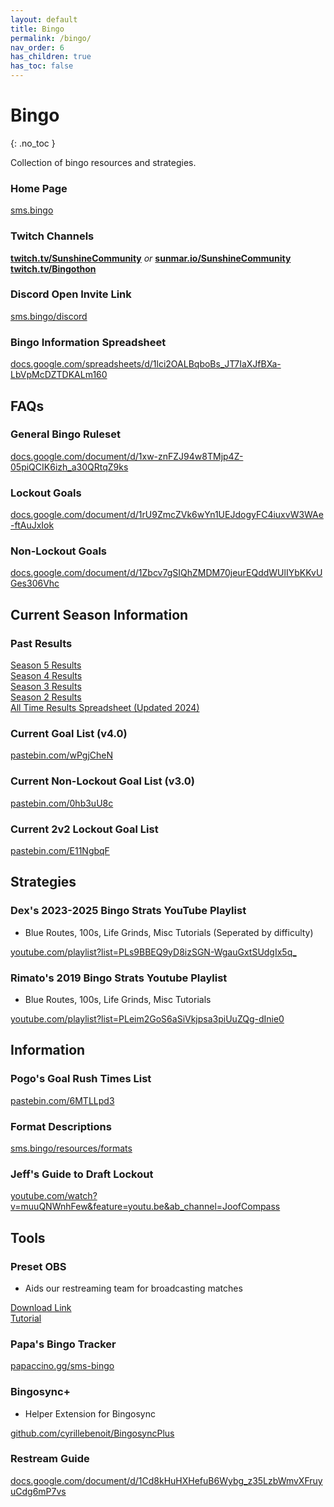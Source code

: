 ```yaml
---
layout: default
title: Bingo
permalink: /bingo/
nav_order: 6
has_children: true
has_toc: false
---
```


# Bingo

{: .no_toc }

Collection of bingo resources and strategies.  

### Home Page 
[sms.bingo](https://sms.bingo)

### Twitch Channels
[**twitch.tv/SunshineCommunity**](https://twitch.tv/SunshineCommunity) *or* [**sunmar.io/SunshineCommunity**](https://sunmar.io/SunshineCommunity)   
[**twitch.tv/Bingothon**](https://twitch.tv/bingothon)

### Discord Open Invite Link
[sms.bingo/discord](https://sms.bingo/discord)  

### Bingo Information Spreadsheet 
[docs.google.com/spreadsheets/d/1lci2OALBqboBs_JT7IaXJfBXa-LbVpMcDZTDKALm160](https://docs.google.com/spreadsheets/d/1lci2OALBqboBs_JT7IaXJfBXa-LbVpMcDZTDKALm160/edit?usp=sharing)

## FAQs

### General Bingo Ruleset
[docs.google.com/document/d/1xw-znFZJ94w8TMjp4Z-05piQCIK6izh_a30QRtqZ9ks](https://docs.google.com/document/d/1xw-znFZJ94w8TMjp4Z-05piQCIK6izh_a30QRtqZ9ks/edit)

### Lockout Goals 
[docs.google.com/document/d/1rU9ZmcZVk6wYn1UEJdogyFC4iuxvW3WAe-ftAuJxIok](https://docs.google.com/document/d/1rU9ZmcZVk6wYn1UEJdogyFC4iuxvW3WAe-ftAuJxIok/edit)

### Non-Lockout Goals 
[docs.google.com/document/d/1Zbcv7gSIQhZMDM70jeurEQddWUlIYbKKvUGes306Vhc](https://docs.google.com/document/d/1Zbcv7gSIQhZMDM70jeurEQddWUlIYbKKvUGes306Vhc/edit?tab=t.0)

## Current Season Information 

### Past Results

[Season 5 Results](https://sms.bingo/standings)  
[Season 4 Results](https://season4.sms.bingo/standings)  
[Season 3 Results](https://season3.sms.bingo/standings)  
[Season 2 Results](https://season2.sms.bingo/standings)  
[All Time Results Spreadsheet (Updated 2024)](https://docs.google.com/spreadsheets/d/10zaW7PpnGBu-Pe1DTR-_YCrkWupelwYkAQ59IpzjN2A/edit?usp=sharing)  

### Current Goal List (v4.0)
[pastebin.com/wPgjCheN](https://pastebin.com/wPgjCheN)

### Current Non-Lockout Goal List (v3.0)
[pastebin.com/0hb3uU8c](https://pastebin.com/0hb3uU8c)

### Current 2v2 Lockout Goal List
[pastebin.com/E11NgbqF](https://pastebin.com/E11NgbqF)

## Strategies 

### Dex's 2023-2025 Bingo Strats YouTube Playlist
- Blue Routes, 100s, Life Grinds, Misc Tutorials (Seperated by difficulty)

[youtube.com/playlist?list=PLs9BBEQ9yD8izSGN-WgauGxtSUdgIx5q_](https://youtube.com/playlist?list=PLs9BBEQ9yD8izSGN-WgauGxtSUdgIx5q_)

### Rimato's 2019 Bingo Strats Youtube Playlist 
- Blue Routes, 100s, Life Grinds, Misc Tutorials

[youtube.com/playlist?list=PLeim2GoS6aSiVkjpsa3piUuZQg-dInie0](https://www.youtube.com/playlist?list=PLeim2GoS6aSiVkjpsa3piUuZQg-dInie0)

## Information

### Pogo's Goal Rush Times List
[pastebin.com/6MTLLpd3](https://pastebin.com/6MTLLpd3)

### Format Descriptions
[sms.bingo/resources/formats](https://sms.bingo/resources/formats)

### Jeff's Guide to Draft Lockout
[youtube.com/watch?v=muuQNWnhFew&feature=youtu.be&ab_channel=JoofCompass](https://www.youtube.com/watch?v=muuQNWnhFew&feature=youtu.be&ab_channel=JoofCompass)

## Tools 

### Preset OBS
- Aids our restreaming team for broadcasting matches

[Download Link](https://drive.google.com/drive/folders/13YuW5nE9uTIB7TDods_GaVqCQV_-QVKx)  
[Tutorial](https://docs.google.com/document/d/1mtHsv0KpHmMgdtcl_E9IUOG689_0PxewpVFeR7JQA14/edit?tab=t.0)  

### Papa's Bingo Tracker
[papaccino.gg/sms-bingo](https://papaccino.gg/sms-bingo)

### Bingosync+ 
- Helper Extension for Bingosync

[github.com/cyrillebenoit/BingosyncPlus](https://github.com/cyrillebenoit/BingosyncPlus)

### Restream Guide
[docs.google.com/document/d/1Cd8kHuHXHefuB6Wybg_z35LzbWmvXFruyuCdg6mP7vs](https://docs.google.com/document/d/1Cd8kHuHXHefuB6Wybg_z35LzbWmvXFruyuCdg6mP7vs)

